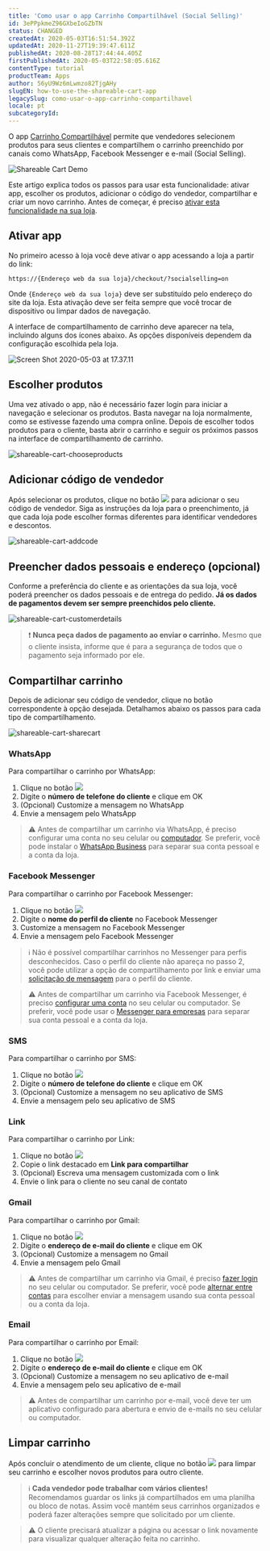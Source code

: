 ```yaml
---
title: 'Como usar o app Carrinho Compartilhável (Social Selling)'
id: 3ePPpkmeZ96GXbeIoGZbTN
status: CHANGED
createdAt: 2020-05-03T16:51:54.392Z
updatedAt: 2020-11-27T19:39:47.611Z
publishedAt: 2020-08-28T17:44:44.405Z
firstPublishedAt: 2020-05-03T22:58:05.616Z
contentType: tutorial
productTeam: Apps
author: 56yU9Wz6mLwmzo82TjgAHy
slugEN: how-to-use-the-shareable-cart-app
legacySlug: como-usar-o-app-carrinho-compartilhavel
locale: pt
subcategoryId: 
---
```


O app [Carrinho Compartilhável](https://apps.vtex.com/vtex-social-selling/p) permite que vendedores selecionem produtos para seus clientes e compartilhem o carrinho preenchido por canais como WhatsApp, Facebook Messenger e e-mail (Social Selling).

![Shareable Cart Demo](https://raw.githubusercontent.com/vtexdocs/help-center-content/refs/heads/main/docs/pt/tutorials/uncategorized/unknown-subcategory/como-usar-o-app-carrinho-compartilhavel_1.gif)

Este artigo explica todos os passos para usar esta funcionalidade: ativar app, escolher os produtos, adicionar o código do vendedor, compartilhar e criar um novo carrinho. Antes de começar, é preciso [ativar esta funcionalidade na sua loja](https://help.vtex.com/pt/tutorial/como-ativar-o-app-carrinho-compartilhavel--1lS3fQdXpOoC0BTeVhydfg).

## Ativar app

No primeiro acesso à loja você deve ativar o app acessando a loja a partir do link:

`https://{Endereço web da sua loja}/checkout/?socialselling=on`

Onde `{Endereço web da sua loja}` deve ser substituído pelo endereço do site da loja. Esta ativação deve ser feita sempre que você trocar de dispositivo ou limpar dados de navegação.

A interface de compartilhamento de carrinho deve aparecer na tela, incluindo alguns dos ícones abaixo. As opções disponíveis dependem da configuração escolhida pela loja.

![Screen Shot 2020-05-03 at 17.37.11](https://raw.githubusercontent.com/vtexdocs/help-center-content/refs/heads/main/docs/pt/tutorials/uncategorized/unknown-subcategory/como-usar-o-app-carrinho-compartilhavel_2.png)

## Escolher produtos

Uma vez ativado o app, não é necessário fazer login para iniciar a navegação e selecionar os produtos. Basta navegar na loja normalmente, como se estivesse fazendo uma compra online. Depois de escolher todos produtos para o cliente, basta abrir o carrinho e seguir os próximos passos na interface de compartilhamento de carrinho.

![shareable-cart-chooseproducts](https://raw.githubusercontent.com/vtexdocs/help-center-content/refs/heads/main/docs/pt/tutorials/uncategorized/unknown-subcategory/como-usar-o-app-carrinho-compartilhavel_3.gif)

## Adicionar código de vendedor

Após selecionar os produtos, clique no botão <img class="shadow-4" src="https://raw.githubusercontent.com/vtexdocs/help-center-content/refs/heads/main/docs/pt/tutorials/uncategorized/unknown-subcategory/como-usar-o-app-carrinho-compartilhavel_7.png" /> para adicionar o seu código de vendedor. Siga as instruções da loja para o preenchimento, já que cada loja pode escolher formas diferentes para identificar vendedores e descontos.

![shareable-cart-addcode](https://raw.githubusercontent.com/vtexdocs/help-center-content/refs/heads/main/docs/pt/tutorials/uncategorized/unknown-subcategory/como-usar-o-app-carrinho-compartilhavel_4.gif)

## Preencher dados pessoais e endereço (opcional)

Conforme a preferência do cliente e as orientações da sua loja, você poderá preencher os dados pessoais e de entrega do pedido. __Já os dados de pagamentos devem ser sempre preenchidos pelo cliente.__

![shareable-cart-customerdetails](https://raw.githubusercontent.com/vtexdocs/help-center-content/refs/heads/main/docs/pt/tutorials/uncategorized/unknown-subcategory/como-usar-o-app-carrinho-compartilhavel_5.gif)

> ❗ **Nunca peça dados de pagamento ao enviar o carrinho.** Mesmo que o cliente insista, informe que é para a segurança de todos que o pagamento seja informado por ele.

## Compartilhar carrinho

Depois de adicionar seu código de vendedor, clique no botão correspondente à opção desejada. Detalhamos abaixo os passos para cada tipo de compartilhamento.

![shareable-cart-sharecart](https://raw.githubusercontent.com/vtexdocs/help-center-content/refs/heads/main/docs/pt/tutorials/uncategorized/unknown-subcategory/como-usar-o-app-carrinho-compartilhavel_6.gif)

### WhatsApp

Para compartilhar o carrinho por WhatsApp:

1. Clique no botão <img class="shadow-4" src="https://raw.githubusercontent.com/vtexdocs/help-center-content/refs/heads/main/docs/pt/tutorials/uncategorized/unknown-subcategory/como-usar-o-app-carrinho-compartilhavel_8.png" />
2. Digite o __número de telefone do cliente__ e clique em OK
3. (Opcional) Customize a mensagem no WhatsApp
4. Envie a mensagem pelo WhatsApp

> ⚠️ Antes de compartilhar um carrinho via WhatsApp, é preciso configurar uma conta no seu celular ou [computador](https://faq.whatsapp.com/pt_br/web/26000012/?category=5245235). Se preferir, você pode instalar o [WhatsApp Business](https://faq.whatsapp.com/pt_br/general/26000092/?category=5245246) para separar sua conta pessoal e a conta da loja.

### Facebook Messenger

Para compartilhar o carrinho por Facebook Messenger:

1. Clique no botão <img class="shadow-4" src="https://raw.githubusercontent.com/vtexdocs/help-center-content/refs/heads/main/docs/pt/tutorials/uncategorized/unknown-subcategory/como-usar-o-app-carrinho-compartilhavel_9.png" />
2. Digite o __nome do perfil do cliente__ no Facebook Messenger
3. Customize a mensagem no Facebook Messenger
4. Envie a mensagem pelo Facebook Messenger

> ℹ️ Não é possível compartilhar carrinhos no Messenger para perfis desconhecidos. Caso o perfil do cliente não apareça no passo 2, você pode utilizar a opção de compartilhamento por link e enviar uma [solicitação de mensagem](https://pt-br.facebook.com/help/208160052556047?helpref=uf_permalink) para o perfil do cliente.

> ⚠️ Antes de compartilhar um carrinho via Facebook Messenger, é preciso [configurar uma conta](https://www.facebook.com/help/messenger-app/218228001910904?helpref=typeahead_suggestions&sr=2&query=instalar) no seu celular ou computador. Se preferir, você pode usar o [Messenger para empresas](https://www.facebook.com/business/help/499491430453591?helpref=search&sr=2&query=messenger#) para separar sua conta pessoal e a conta da loja.

### SMS

Para compartilhar o carrinho por SMS: 

1. Clique no botão <img class="shadow-4" src="https://raw.githubusercontent.com/vtexdocs/help-center-content/refs/heads/main/docs/pt/tutorials/uncategorized/unknown-subcategory/como-usar-o-app-carrinho-compartilhavel_10.png" />
2. Digite o __número de telefone do cliente__ e clique em OK
3. (Opcional) Customize a mensagem no seu aplicativo de SMS
4. Envie a mensagem pelo seu aplicativo de SMS

### Link

Para compartilhar o carrinho por Link:

1. Clique no botão <img class="shadow-4" src="https://raw.githubusercontent.com/vtexdocs/help-center-content/refs/heads/main/docs/pt/tutorials/uncategorized/unknown-subcategory/como-usar-o-app-carrinho-compartilhavel_11.png" />
2. Copie o link destacado em __Link para compartilhar__
3. (Opcional) Escreva uma mensagem customizada com o link
4. Envie o link para o cliente no seu canal de contato

### Gmail

Para compartilhar o carrinho por Gmail:

1. Clique no botão <img class="shadow-4" src="https://raw.githubusercontent.com/vtexdocs/help-center-content/refs/heads/main/docs/pt/tutorials/uncategorized/unknown-subcategory/como-usar-o-app-carrinho-compartilhavel_12.png" />
2. Digite o __endereço de e-mail do cliente__ e clique em OK
3. (Opcional) Customize a mensagem no Gmail
4. Envie a mensagem pelo Gmail

> ⚠️ Antes de compartilhar um carrinho via Gmail, é preciso [fazer login](https://support.google.com/mail/answer/8494?co=GENIE.Platform%3DDesktop&hl=pt-BR) no seu celular ou computador. Se preferir, você pode [alternar entre contas](https://support.google.com/accounts/answer/1721977?co=GENIE.Platform%3DDesktop&hl=pt-BR) para escolher enviar a mensagem usando sua conta pessoal ou a conta da loja.

### Email

Para compartilhar o carrinho por Email:

1. Clique no botão <img class="shadow-4" src="https://raw.githubusercontent.com/vtexdocs/help-center-content/refs/heads/main/docs/pt/tutorials/uncategorized/unknown-subcategory/como-usar-o-app-carrinho-compartilhavel_13.png" />
2. Digite o __endereço de e-mail do cliente__ e clique em OK
3. (Opcional) Customize a mensagem no seu aplicativo de e-mail
4. Envie a mensagem pelo seu aplicativo de e-mail

> ⚠️ Antes de compartilhar um carrinho por e-mail, você deve ter um aplicativo configurado para abertura e envio de e-mails no seu celular ou computador.

## Limpar carrinho

Após concluir o atendimento de um cliente, clique no botão <img class="shadow-4" src="https://raw.githubusercontent.com/vtexdocs/help-center-content/refs/heads/main/docs/pt/tutorials/uncategorized/unknown-subcategory/como-usar-o-app-carrinho-compartilhavel_14.png"/> para limpar seu carrinho e escolher novos produtos para outro cliente.

> ℹ️ **Cada vendedor pode trabalhar com vários clientes!** Recomendamos guardar os links já compartilhados em uma planilha ou bloco de notas. Assim você mantém seus carrinhos organizados e poderá fazer alterações sempre que solicitado por um cliente.

> ⚠️ O cliente precisará atualizar a página ou acessar o link novamente para visualizar qualquer alteração feita no carrinho.

